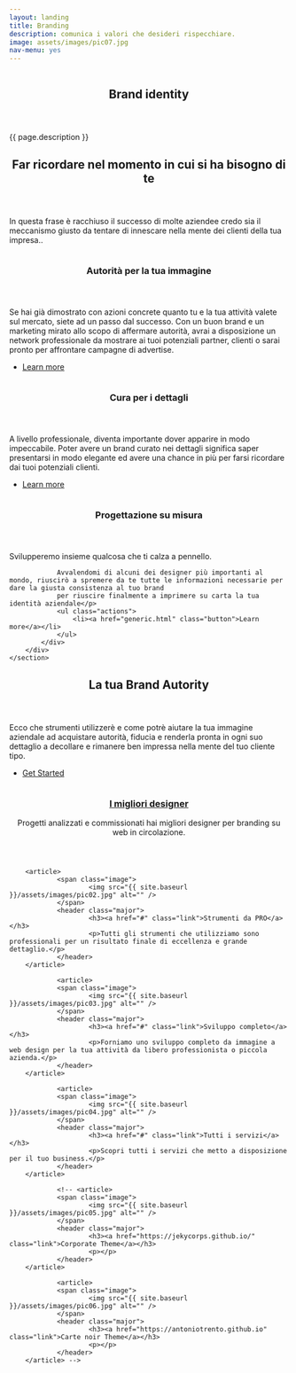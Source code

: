```yaml
---
layout: landing
title: Branding
description: comunica i valori che desideri rispecchiare.
image: assets/images/pic07.jpg
nav-menu: yes
---
```


<!-- Banner -->
<!-- Note: The "styleN" class below should match that of the header element. -->
<section id="banner" class="style5">
	<div class="inner">
		<span class="image">
			<img src="{{ site.baseurl }}/{{ page.image }}" alt="" />
		</span>
		<header class="major">
			<h1>Brand identity</h1>
		</header>
		<div class="content">
			<p>{{ page.description }}</p>
		</div>
	</div>
</section>

<!-- Main -->
<div id="main">

<!-- One -->
<section id="one">
	<div class="inner">
		<header class="major">
			<h2>Far ricordare nel momento in cui si ha bisogno di te</h2>
		</header>
		<p>In questa frase è racchiuso il successo di molte aziendee credo sia il meccanismo giusto da tentare di innescare nella mente dei clienti della tua impresa..</p>
	</div>
</section>

<!-- Two -->
<section id="two" class="spotlights">
	<section>
		<a href="generic.html" class="image">
			<img src="assets/images/pic08.jpg" alt="" data-position="center center" />
		</a>
		<div class="content">
			<div class="inner">
				<header class="major">
					<h3>Autorit&agrave; per la tua immagine</h3>
				</header>
				<p>Se hai già dimostrato con azioni concrete quanto tu e la tua attività valete sul mercato, siete ad un passo dal successo.
				Con un buon brand e un marketing mirato allo scopo di affermare autorità, avrai a disposizione un network professionale da mostrare ai tuoi potenziali partner, clienti o sarai pronto per affrontare campagne di advertise.</p>
				<ul class="actions">
					<li><a href="generic.html" class="button">Learn more</a></li>
				</ul>
			</div>
		</div>
	</section>
	<section>
		<a href="generic.html" class="image">
			<img src="assets/images/pic09.jpg" alt="" data-position="top center" />
		</a>
		<div class="content">
			<div class="inner">
				<header class="major">
					<h3>Cura per i dettagli</h3>
				</header>
				<p>A livello professionale, diventa importante dover apparire in modo impeccabile.
				Poter avere un brand curato nei dettagli significa saper presentarsi in modo elegante ed avere una chance in più per farsi ricordare dai tuoi potenziali clienti.</p>
				<ul class="actions">
					<li><a href="generic.html" class="button">Learn more</a></li>
				</ul>
			</div>
		</div>
	</section>
	<section>
		<a href="generic.html" class="image">
			<img src="assets/images/pic10.jpg" alt="" data-position="25% 25%" />
		</a>
		<div class="content">
			<div class="inner">
				<header class="major">
					<h3>Progettazione su misura</h3>
				</header>
				<p>Svilupperemo insieme qualcosa che ti calza a pennello.

				Avvalendomi di alcuni dei designer più importanti al mondo, riuscirò a spremere da te tutte le informazioni necessarie per dare la giusta consistenza al tuo brand
				per riuscire finalmente a imprimere su carta la tua identità aziendale</p>
				<ul class="actions">
					<li><a href="generic.html" class="button">Learn more</a></li>
				</ul>
			</div>
		</div>
	</section>
</section>

<!-- Three -->
<section id="three">
	<div class="inner">
		<header class="major">
			<h2>La tua Brand Autority</h2>
		</header>
		<p>Ecco che strumenti utilizzer&egrave; e come potr&egrave; aiutare la tua immagine aziendale ad acquistare autorità, fiducia e renderla pronta in ogni suo
		dettaglio a decollare e rimanere ben impressa nella mente del tuo cliente tipo.</p>
		<ul class="actions">
			<li><a href="generic.html" class="button next">Get Started</a></li>
		</ul>
	</div>
</section>

<section id="tiles" class="tiles">
        <article>
                <span class="image">
                        <img src="{{ site.baseurl }}/assets/images/pic01.jpg" alt="" />
                </span>
                <header class="major">
                        <h3><a href="#" class="link">I migliori designer</a></h3>
                        <p>Progetti analizzati e commissionati hai migliori designer per branding su web in circolazione.</p>
                </header>
        </article>

        <article>
                <span class="image">
                        <img src="{{ site.baseurl }}/assets/images/pic02.jpg" alt="" />
                </span>
                <header class="major">
                        <h3><a href="#" class="link">Strumenti da PRO</a></h3>
                        <p>Tutti gli strumenti che utilizziamo sono professionali per un risultato finale di eccellenza e grande dettaglio.</p>
                </header>
        </article>

				<article>
                <span class="image">
                        <img src="{{ site.baseurl }}/assets/images/pic03.jpg" alt="" />
                </span>
                <header class="major">
                        <h3><a href="#" class="link">Sviluppo completo</a></h3>
                        <p>Forniamo uno sviluppo completo da immagine a web design per la tua attività da libero professionista o piccola azienda.</p>
                </header>
        </article>

				<article>
                <span class="image">
                        <img src="{{ site.baseurl }}/assets/images/pic04.jpg" alt="" />
                </span>
                <header class="major">
                        <h3><a href="#" class="link">Tutti i servizi</a></h3>
                        <p>Scopri tutti i servizi che metto a disposizione per il tuo business.</p>
                </header>
        </article>

				<!-- <article>
                <span class="image">
                        <img src="{{ site.baseurl }}/assets/images/pic05.jpg" alt="" />
                </span>
                <header class="major">
                        <h3><a href="https://jekycorps.github.io/" class="link">Corporate Theme</a></h3>
                        <p></p>
                </header>
        </article>

				<article>
                <span class="image">
                        <img src="{{ site.baseurl }}/assets/images/pic06.jpg" alt="" />
                </span>
                <header class="major">
                        <h3><a href="https://antoniotrento.github.io" class="link">Carte noir Theme</a></h3>
                        <p></p>
                </header>
        </article> -->

</section>

</div>
